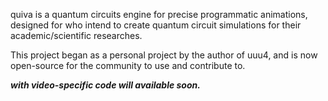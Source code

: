 quiva is a quantum circuits engine for precise programmatic animations, designed for who intend to create quantum circuit simulations for their academic/scientific researches.

This project began as a personal project by the author of uuu4,
and is now open-source for the community to use and contribute to.

***with video-specific code will available soon.***
